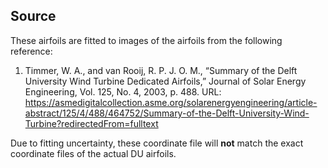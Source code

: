 Source
------

These airfoils are fitted to images of the airfoils from the following reference:

1. Timmer, W. A., and van Rooĳ, R. P. J. O. M., “Summary of the Delft University Wind Turbine Dedicated Airfoils,” Journal of
Solar Energy Engineering, Vol. 125, No. 4, 2003, p. 488. URL: https://asmedigitalcollection.asme.org/solarenergyengineering/article-abstract/125/4/488/464752/Summary-of-the-Delft-University-Wind-Turbine?redirectedFrom=fulltext

Due to fitting uncertainty, these coordinate file will **not** match the exact coordinate files of the actual DU airfoils.